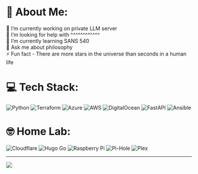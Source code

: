 # 💫 About Me:
🔭 I’m currently working on private LLM server<br/>
🤝 I’m looking for help with ^^^^^^^^^^^^<br/>
🌱 I’m currently learning SANS 540<br/>
💬 Ask me about philosophy <br/>
⚡ Fun fact - There are more stars in the universe than seconds in a human life <br/>


# 💻 Tech Stack:
![Python](https://img.shields.io/badge/python-3670A0?style=for-the-badge&logo=python&logoColor=ffdd54) 
![Terraform](https://img.shields.io/badge/terraform-%235835CC.svg?style=for-the-badge&logo=terraform&logoColor=white) 
![Azure](https://img.shields.io/badge/azure-%230072C6.svg?style=for-the-badge&logo=microsoftazure&logoColor=white) 
![AWS](https://img.shields.io/badge/AWS-%23FF9900.svg?style=for-the-badge&logo=amazon-aws&logoColor=white) 
![DigitalOcean](https://img.shields.io/badge/DigitalOcean-%230167ff.svg?style=for-the-badge&logo=digitalOcean&logoColor=white) 
![FastAPI](https://img.shields.io/badge/FastAPI-005571?style=for-the-badge&logo=fastapi) 
![Ansible](https://img.shields.io/badge/ansible-%231A1918.svg?style=for-the-badge&logo=ansible&logoColor=white) 


# 🤓 Home Lab:
![Cloudflare](https://img.shields.io/badge/Cloudflare-F38020?style=for-the-badge&logo=Cloudflare&logoColor=white) 
![Hugo Go](https://img.shields.io/badge/HugoGo-F38020?style=for-the-badge&logo=Cloudflare&logoColor=white) 
![Raspberry Pi](https://img.shields.io/badge/-RaspberryPi-C51A4A?style=for-the-badge&logo=Raspberry-Pi) 
![Pi-Hole](https://img.shields.io/badge/pihole-%2396060C.svg?style=for-the-badge&logo=pi-hole&logoColor=white) 
![Plex](https://img.shields.io/badge/plex-%23E5A00D.svg?style=for-the-badge&logo=plex&logoColor=white)
<!-- 
![Go](https://img.shields.io/badge/go-%2300ADD8.svg?style=for-the-badge&logo=go&logoColor=white) 
![Splunk](https://img.shields.io/badge/splunk-%23000000.svg?style=for-the-badge&logo=splunk&logoColor=white) 
-->
<!--
# 📊 GitHub Stats:
 ![](https://github-readme-stats.vercel.app/api?username=M4NU5&theme=dark&hide_border=false&include_all_commits=false&count_private=true)<br/> 
![](https://github-readme-streak-stats.herokuapp.com/?user=M4NU5&theme=dark&hide_border=false)<br/>
![](https://github-readme-stats.vercel.app/api/top-langs/?username=M4NU5&theme=dark&hide_border=false&include_all_commits=false&count_private=true&layout=compact)
-->
---
[![](https://visitcount.itsvg.in/api?id=M4NU5&icon=0&color=0)](https://visitcount.itsvg.in)

<!-- Proudly created with GPRM ( https://gprm.itsvg.in ) -->

<!--
**M4NU5/M4NU5** is a ✨ _special_ ✨ repository because its `README.md` (this file) appears on your GitHub profile.

Here are some ideas to get you started:

- 🔭 I’m currently working on ...
- 🌱 I’m currently learning ...
- 👯 I’m looking to collaborate on ...
- 🤔 I’m looking for help with ...
- 💬 Ask me about ...
- 📫 How to reach me: ...
- 😄 Pronouns: ...
- ⚡ Fun fact: ...
-->
